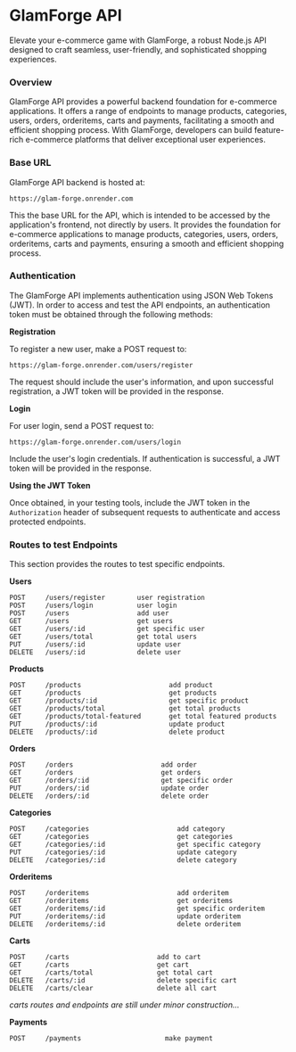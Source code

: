 # GlamForge API
Elevate your e-commerce game with GlamForge, a robust Node.js API designed to craft seamless, user-friendly, and sophisticated shopping experiences.


### Overview
GlamForge API provides a powerful backend foundation for e-commerce applications. It offers a range of endpoints to manage products, categories, users, orders, orderitems, carts and payments, facilitating a smooth and efficient shopping process. With GlamForge, developers can build feature-rich e-commerce platforms that deliver exceptional user experiences.


### Base URL
GlamForge API backend is hosted at:

`https://glam-forge.onrender.com`

This the base URL for the API, which is intended to be accessed by the application's frontend, not directly by users. It provides the foundation for e-commerce applications to manage products, categories, users, orders, orderitems, carts and payments, ensuring a smooth and efficient shopping process.


### Authentication
The GlamForge API implements authentication using JSON Web Tokens (JWT). In order to access and test the API endpoints, an authentication token must be obtained through the following methods:

**Registration**

To register a new user, make a POST request to:

`https://glam-forge.onrender.com/users/register`

The request should include the user's information, and upon successful registration, a JWT token will be provided in the response.

**Login**

For user login, send a POST request to:

`https://glam-forge.onrender.com/users/login`

Include the user's login credentials. If authentication is successful, a JWT token will be provided in the response.

**Using the JWT Token**

Once obtained, in your testing tools, include the JWT token in the `Authorization` header of subsequent requests to authenticate and access protected endpoints.


### Routes to test Endpoints
This section provides the routes to test specific endpoints.

**Users**

```
POST     /users/register        user registration
POST     /users/login           user login
POST     /users                 add user
GET      /users                 get users
GET      /users/:id             get specific user
GET      /users/total           get total users
PUT      /users/:id             update user
DELETE   /users/:id             delete user
```

**Products**

```
POST     /products                      add product
GET      /products                      get products
GET      /products/:id                  get specific product
GET      /products/total                get total products
GET      /products/total-featured       get total featured products
PUT      /products/:id                  update product
DELETE   /products/:id                  delete product
```

**Orders**

```
POST     /orders                      add order
GET      /orders                      get orders
GET      /orders/:id                  get specific order
PUT      /orders/:id                  update order
DELETE   /orders/:id                  delete order
```

**Categories**

```
POST     /categories                      add category
GET      /categories                      get categories
GET      /categories/:id                  get specific category
PUT      /categories/:id                  update category
DELETE   /categories/:id                  delete category
```

**Orderitems**

```
POST     /orderitems                      add orderitem
GET      /orderitems                      get orderitems
GET      /orderitems/:id                  get specific orderitem
PUT      /orderitems/:id                  update orderitem
DELETE   /orderitems/:id                  delete orderitem
```

**Carts**

```
POST     /carts                      add to cart
GET      /carts                      get cart
GET      /carts/total                get total cart
DELETE   /carts/:id                  delete specific cart
DELETE   /carts/clear                delete all cart
```
_carts routes and endpoints are still under minor construction..._

**Payments**

```
POST     /payments                     make payment
```
